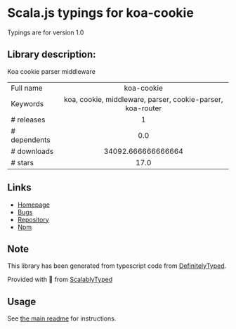 
# Scala.js typings for koa-cookie

Typings are for version 1.0

## Library description:
Koa cookie parser middleware

|                    |                 |
| ------------------ | :-------------: |
| Full name          | koa-cookie |
| Keywords           | koa, cookie, middleware, parser, cookie-parser, koa-router |
| # releases         | 1 |
| # dependents       | 0.0 |
| # downloads        | 34092.666666666664 |
| # stars            | 17.0 |

## Links
- [Homepage](https://github.com/varunpal/koa-cookie#readme)
- [Bugs](https://github.com/varunpal/koa-cookie/issues)
- [Repository](https://github.com/varunpal/koa-cookie)
- [Npm](https://www.npmjs.com/package/koa-cookie)
    


## Note
This library has been generated from typescript code from [DefinitelyTyped](https://definitelytyped.org).

Provided with :purple_heart: from [ScalablyTyped](https://github.com/oyvindberg/ScalablyTyped)

## Usage
See [the main readme](../../readme.md) for instructions.


